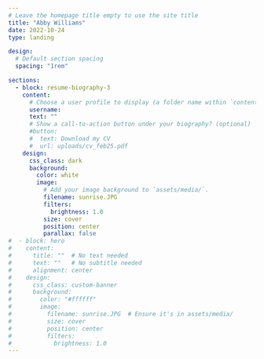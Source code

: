 ```yaml
---
# Leave the homepage title empty to use the site title
title: "Abby Williams"
date: 2022-10-24
type: landing

design:
  # Default section spacing
  spacing: "1rem"

sections:
  - block: resume-biography-3
    content:
      # Choose a user profile to display (a folder name within `content/authors/`)
      username: 
      text: ""
      # Show a call-to-action button under your biography? (optional)
      #button:
      #  text: Download my CV
      #  url: uploads/cv_feb25.pdf
    design:
      css_class: dark
      background:
        color: white
        image:
          # Add your image background to `assets/media/`.
          filename: sunrise.JPG
          filters:
            brightness: 1.0
          size: cover
          position: center
          parallax: false
#  - block: hero
#    content:
#      title: ""  # No text needed
#      text: ""   # No subtitle needed
#      alignment: center
#    design:
#      css_class: custom-banner
#      background:
#        color: "#ffffff"
#        image:
#          filename: sunrise.JPG  # Ensure it's in assets/media/
#          size: cover
#          position: center
#          filters:
#            brightness: 1.0
---
```

